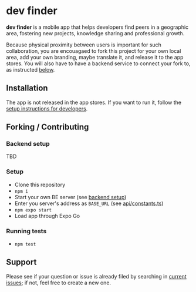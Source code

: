 # dev finder

**dev finder** is a mobile app that helps developers find peers in a geographic area, fostering new projects, knowledge sharing and professional growth.

Because physical proximity between users is important for such collaboration, you are encouagaed to fork this project for your own local area, add your own branding, maybe translate it, and release it to the app stores. You will also have to have a backend service to connect your fork to, as instructed [below](#backend-setup).

## Installation

The app is not released in the app stores. If you want to run it, follow the [setup instructions for developers](#setup).

## Forking / Contributing

### Backend setup

TBD

### Setup

- Clone this repository
- `npm i`
- Start your own BE server (see [backend setup](#backend-setup))
- Enter you server's address as `BASE_URL` (see [api/constants.ts](./api/constants.ts))
- `npm expo start`
- Load app through Expo Go

### Running tests

- `npm test`

## Support

Please see if your question or issue is already filed by searching in [current issues](./issues); if not, feel free to create a new one.
